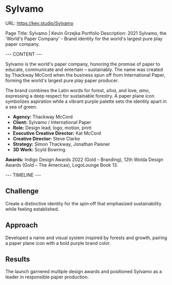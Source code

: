 # Sylvamo

URL: https://kev.studio/Sylvamo

Page Title: Sylvamo | Kevin Grzejka Portfolio
Description: 2021 Sylvamo, the 'World's Paper Company' - Brand identity for the world's largest pure play paper company.

--- CONTENT ---

Sylvamo is the world's paper company, honoring the promise of paper to educate, communicate and entertain – sustainably. The name was created by Thackway McCord when the business spun off from International Paper, forming the world's largest pure play paper producer.

The brand combines the Latin words for forest, *silva*, and love, *amo*, expressing a deep respect for sustainable forestry. A paper plane icon symbolizes aspiration while a vibrant purple palette sets the identity apart in a sea of green.

- **Agency:** Thackway McCord
- **Client:** Sylvamo / International Paper
- **Role:** Design lead, logo, motion, print
- **Executive Creative Director:** Kat McCord
- **Creative Director:** Steve Clarke
- **Strategy:** Simon Thackway, Jonathan Paisner
- **3D Work:** Scyld Bowring

**Awards:** Indigo Design Awards 2022 (Gold – Branding), 12th Wolda Design Awards (Gold – The Americas), LogoLounge Book 13.

--- TIMELINE ---

## Challenge
Create a distinctive identity for the spin‑off that emphasized sustainability while feeling established.

## Approach
Developed a name and visual system inspired by forests and growth, pairing a paper plane icon with a bold purple brand color.

## Results
The launch garnered multiple design awards and positioned Sylvamo as a leader in responsible paper production.